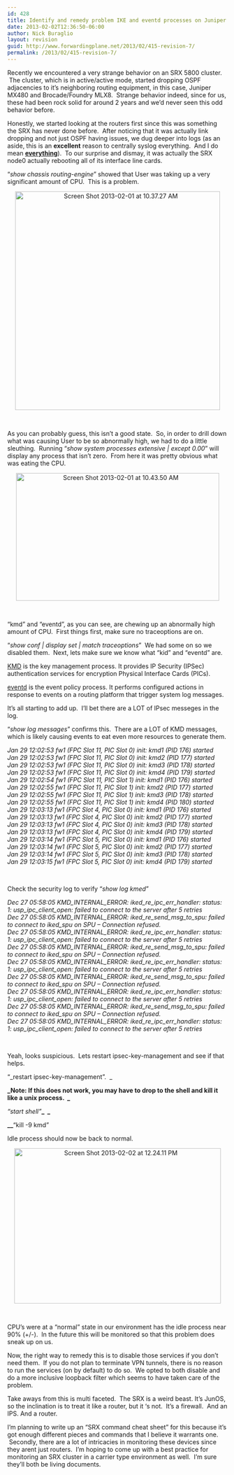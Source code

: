 ```yaml
---
id: 428
title: Identify and remedy problem IKE and eventd processes on Juniper SRX
date: 2013-02-02T12:36:50-06:00
author: Nick Buraglio
layout: revision
guid: http://www.forwardingplane.net/2013/02/415-revision-7/
permalink: /2013/02/415-revision-7/
---
```

Recently we encountered a very strange behavior on an SRX 5800 cluster.  The cluster, which is in active/active mode, started dropping OSPF adjacencies to it&#8217;s neighboring routing equipment, in this case, Juniper MX480 and Brocade/Foundry MLX8.  Strange behavior indeed, since for us, these had been rock solid for around 2 years and we&#8217;d never seen this odd behavior before.

Honestly, we started looking at the routers first since this was something the SRX has never done before.  After noticing that it was actually link dropping and not just OSPF having issues, we dug deeper into logs (as an aside, this is an **excellent** reason to centrally syslog everything.  And I do mean <span style="text-decoration: underline;"><strong>everything</strong></span>).  To our surprise and dismay, it was actually the SRX node0 actually rebooting all of its interface line cards.

&#8220;_show chassis routing-engine_&#8221; showed that User was taking up a very significant amount of CPU.  This is a problem.

<p style="text-align: center;">
  <a href="http://www.forwardingplane.net/wp-content/uploads/2013/02/Screen-Shot-2013-02-01-at-10.37.27-AM.png"><img class=" wp-image-416 aligncenter" alt="Screen Shot 2013-02-01 at 10.37.27 AM" src="http://www.forwardingplane.net/wp-content/uploads/2013/02/Screen-Shot-2013-02-01-at-10.37.27-AM.png" width="469" height="500" srcset="http://www.forwardingplane.net/wp-content/uploads/2013/02/Screen-Shot-2013-02-01-at-10.37.27-AM.png 586w, http://www.forwardingplane.net/wp-content/uploads/2013/02/Screen-Shot-2013-02-01-at-10.37.27-AM-281x300.png 281w, http://www.forwardingplane.net/wp-content/uploads/2013/02/Screen-Shot-2013-02-01-at-10.37.27-AM-550x586.png 550w" sizes="(max-width: 469px) 100vw, 469px" /></a>
</p>

&nbsp;

As you can probably guess, this isn&#8217;t a good state.  So, in order to drill down what was causing User to be so abnormally high, we had to do a little sleuthing.  Running &#8220;_show system processes extensive | except 0.00_&#8221; will display any process that isn&#8217;t zero.  From here it was pretty obvious what was eating the CPU.

<p style="text-align: center;">
  <a href="http://www.forwardingplane.net/wp-content/uploads/2013/02/Screen-Shot-2013-02-01-at-10.43.50-AM.png"><img class="aligncenter  wp-image-417" alt="Screen Shot 2013-02-01 at 10.43.50 AM" src="http://www.forwardingplane.net/wp-content/uploads/2013/02/Screen-Shot-2013-02-01-at-10.43.50-AM.png" width="465" height="292" srcset="http://www.forwardingplane.net/wp-content/uploads/2013/02/Screen-Shot-2013-02-01-at-10.43.50-AM.png 581w, http://www.forwardingplane.net/wp-content/uploads/2013/02/Screen-Shot-2013-02-01-at-10.43.50-AM-300x188.png 300w, http://www.forwardingplane.net/wp-content/uploads/2013/02/Screen-Shot-2013-02-01-at-10.43.50-AM-550x345.png 550w" sizes="(max-width: 465px) 100vw, 465px" /></a>
</p>

&nbsp;

&#8220;kmd&#8221; and &#8220;eventd&#8221;, as you can see, are chewing up an abnormally high amount of CPU.  First things first, make sure no traceoptions are on.

&#8220;_show conf | display set | match traceoptions_&#8221;  We had some on so we disabled them.  Next, lets make sure we know what &#8220;kid&#8221; and &#8220;eventd&#8221; are.

<a href="http://www.juniper.net/techpubs/software/junos/junos94/syslog-messages/kmd-system-log-messages.html" target="_blank">KMD</a> is the key management process. It provides IP Security (IPSec) authentication services for encryption Physical Interface Cards (PICs).

<a href="http://www.juniper.net/techpubs/en_US/junos10.1/information-products/topic-collections/syslog-messages/jd0e22130.html" target="_blank">eventd</a> is the event policy process. It performs configured actions in response to events on a routing platform that trigger system log messages.

It&#8217;s all starting to add up.  I&#8217;ll bet there are a LOT of IPsec messeges in the log.

&#8220;_show log messages_&#8221; confirms this.  There are a LOT of KMD messages, which is likely causing events to eat even more resources to generate them.

_Jan 29 12:02:53 fw1 (FPC Slot 11, PIC Slot 0) init: kmd1 (PID 176) started_  
_Jan 29 12:02:53 _fw1_ (FPC Slot 11, PIC Slot 0) init: kmd2 (PID 177) started_  
_Jan 29 12:02:53 _fw1_ (FPC Slot 11, PIC Slot 0) init: kmd3 (PID 178) started_  
_Jan 29 12:02:53 _fw1_ (FPC Slot 11, PIC Slot 0) init: kmd4 (PID 179) started_  
_Jan 29 12:02:54 _fw1_ (FPC Slot 11, PIC Slot 1) init: kmd1 (PID 176) started_  
_Jan 29 12:02:55 _fw1_ (FPC Slot 11, PIC Slot 1) init: kmd2 (PID 177) started_  
_Jan 29 12:02:55 _fw1_ (FPC Slot 11, PIC Slot 1) init: kmd3 (PID 178) started_  
_Jan 29 12:02:55 _fw1_ (FPC Slot 11, PIC Slot 1) init: kmd4 (PID 180) started_  
_Jan 29 12:03:13 _fw1_ (FPC Slot 4, PIC Slot 0) init: kmd1 (PID 176) started_  
_Jan 29 12:03:13 _fw1_ (FPC Slot 4, PIC Slot 0) init: kmd2 (PID 177) started_  
_Jan 29 12:03:13 _fw1_ (FPC Slot 4, PIC Slot 0) init: kmd3 (PID 178) started_  
_Jan 29 12:03:13 _fw1_ (FPC Slot 4, PIC Slot 0) init: kmd4 (PID 179) started_  
_Jan 29 12:03:14 _fw1_ (FPC Slot 5, PIC Slot 0) init: kmd1 (PID 176) started_  
_Jan 29 12:03:14 _fw1_ (FPC Slot 5, PIC Slot 0) init: kmd2 (PID 177) started_  
_Jan 29 12:03:14 _fw1_ (FPC Slot 5, PIC Slot 0) init: kmd3 (PID 178) started_  
_Jan 29 12:03:15 _fw1_ (FPC Slot 5, PIC Slot 0) init: kmd4 (PID 179) started_

&nbsp;

Check the security log to verify &#8220;_show log kmed_&#8221;

_Dec 27 05:58:05 KMD\_INTERNAL\_ERROR: iked\_re\_ipc\_err\_handler: status: 1: usp\_ipc\_client_open: failed to connect to the server after 5 retries  
Dec 27 05:58:05 KMD\_INTERNAL\_ERROR: iked\_re\_send\_msg\_to\_spu: failed to connect to iked\_spu on SPU &#8211; Connection refused.  
Dec 27 05:58:05 KMD\_INTERNAL\_ERROR: iked\_re\_ipc\_err\_handler: status: 1: usp\_ipc\_client_open: failed to connect to the server after 5 retries  
Dec 27 05:58:05 KMD\_INTERNAL\_ERROR: iked\_re\_send\_msg\_to\_spu: failed to connect to iked\_spu on SPU &#8211; Connection refused.  
Dec 27 05:58:05 KMD\_INTERNAL\_ERROR: iked\_re\_ipc\_err\_handler: status: 1: usp\_ipc\_client_open: failed to connect to the server after 5 retries  
Dec 27 05:58:05 KMD\_INTERNAL\_ERROR: iked\_re\_send\_msg\_to\_spu: failed to connect to iked\_spu on SPU &#8211; Connection refused.  
Dec 27 05:58:05 KMD\_INTERNAL\_ERROR: iked\_re\_ipc\_err\_handler: status: 1: usp\_ipc\_client_open: failed to connect to the server after 5 retries  
Dec 27 05:58:05 KMD\_INTERNAL\_ERROR: iked\_re\_send\_msg\_to\_spu: failed to connect to iked\_spu on SPU &#8211; Connection refused.  
Dec 27 05:58:05 KMD\_INTERNAL\_ERROR: iked\_re\_ipc\_err\_handler: status: 1: usp\_ipc\_client_open: failed to connect to the server after 5 retries_

&nbsp;

Yeah, looks suspicious.  Lets restart ipsec-key-management and see if that helps.

&#8220;_restart ipsec-key-management&#8221;.  _

**_Note: If this does not work, you may have to drop to the shell and kill it like a unix process.  _**

_&#8220;start shell&#8221;_**_  _**

**__**&#8220;kill -9 kmd&#8221;

Idle process should now be back to normal.

<p style="text-align: center;">
  <a href="http://www.forwardingplane.net/wp-content/uploads/2013/02/Screen-Shot-2013-02-02-at-12.24.11-PM.png"><img class="aligncenter  wp-image-419" alt="Screen Shot 2013-02-02 at 12.24.11 PM" src="http://www.forwardingplane.net/wp-content/uploads/2013/02/Screen-Shot-2013-02-02-at-12.24.11-PM.png" width="473" height="355" srcset="http://www.forwardingplane.net/wp-content/uploads/2013/02/Screen-Shot-2013-02-02-at-12.24.11-PM.png 591w, http://www.forwardingplane.net/wp-content/uploads/2013/02/Screen-Shot-2013-02-02-at-12.24.11-PM-300x225.png 300w, http://www.forwardingplane.net/wp-content/uploads/2013/02/Screen-Shot-2013-02-02-at-12.24.11-PM-550x413.png 550w" sizes="(max-width: 473px) 100vw, 473px" /></a>
</p>

&nbsp;

CPU&#8217;s were at a &#8220;normal&#8221; state in our environment has the idle process near 90% (+/-).  In the future this will be monitored so that this problem does sneak up on us.

Now, the right way to remedy this is to disable those services if you don&#8217;t need them.  If you do not plan to terminate VPN tunnels, there is no reason to run the services (on by default) to do so.  We opted to both disable and do a more inclusive loopback filter which seems to have taken care of the problem.

Take aways from this is multi faceted.  The SRX is a weird beast. It&#8217;s JunOS, so the inclination is to treat it like a router, but it &#8216;s not.  It&#8217;s a firewall.  And an IPS. And a router.

I&#8217;m planning to write up an &#8220;SRX command cheat sheet&#8221; for this because it&#8217;s got enough different pieces and commands that I believe it warrants one.  Secondly, there are a lot of intricacies in monitoring these devices since they arent just routers.  I&#8217;m hoping to come up with a best practice for monitoring an SRX cluster in a carrier type environment as well.  I&#8217;m sure they&#8217;ll both be living documents.

&nbsp;

&nbsp;